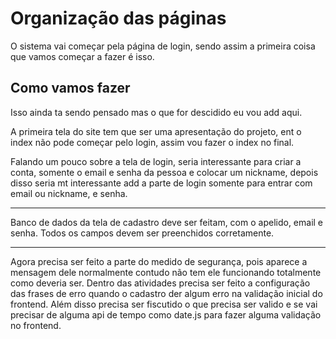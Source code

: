 # Organização das páginas

O sistema vai começar pela página de login, sendo assim a primeira coisa que vamos começar a fazer é isso.

## Como vamos fazer

Isso ainda ta sendo pensado mas o que for descidido eu vou add aqui.

A primeira tela do site tem que ser uma apresentação do projeto, ent o index não pode começar pelo login, assim vou fazer o index no final.

Falando um pouco sobre a tela de login, seria interessante para criar a conta, somente o email e senha da pessoa e colocar um nickname, depois disso seria mt interessante add a parte de login somente para entrar com email ou nickname, e senha.

---

Banco de dados da tela de cadastro deve ser feitam, com o apelido, email e senha. Todos os campos devem ser preenchidos corretamente.

---

Agora precisa ser feito a parte do medido de segurança, pois aparece a mensagem dele normalmente contudo não tem ele funcionando totalmente como deveria ser.
Dentro das atividades precisa ser feito a configuração das frases de erro quando o cadastro der algum erro na validação inicial do frontend. Além disso precisa ser fiscutido o que precisa ser valido e se vai precisar de alguma api de tempo como date.js para fazer alguma validação no frontend.
